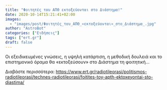 ```yaml
---
title: "Φοιτητές του ΑΠΘ εκτοξεύονται στο Διάστημα!"
date: 2020-10-14T15:21:41+02:00
images:
  - "images/post/Φοιτητές_του_ΑΠΘ_«εκτοξεύονται»_στο_Διάστημα_.jpg"
author: "AstroBot"
categories: ["Ειδήσεις"]
tags: ["ert.gr"]
draft: false
---
```


Οι εξειδικευμένες γνώσεις, η υψηλή κατάρτιση, η μεθοδική δουλειά και το επιστημονικό όραμα θα «εκτοξεύσουν» στο Διάστημα τη φοιτητική...

Διαβάστε περισσότερα: https://www.ert.gr/radiotileorasi/politismos-radiotileorasi/technes-radiotileorasi/foitites-toy-apth-ektoxeyontai-sto-diastima/
